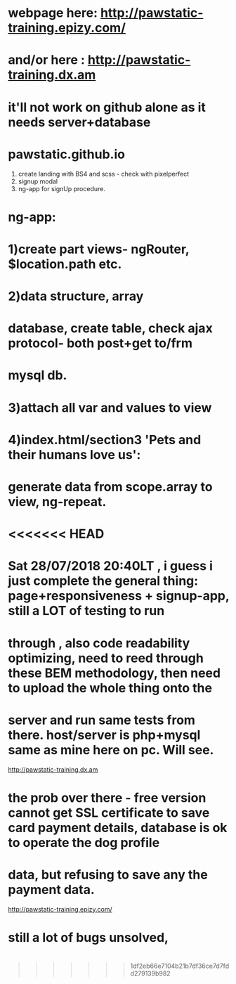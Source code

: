 # webpage here: http://pawstatic-training.epizy.com/
# and/or here : http://pawstatic-training.dx.am

# it'll not work on github alone as it needs server+database




# pawstatic.github.io
1) create landing with BS4 and scss - check with pixelperfect
2) signup modal
3) ng-app for signUp procedure.

# ng-app: 
# 1)create part views- ngRouter, $location.path etc.
# 2)data structure, array
#    database, create table, check ajax protocol- both post+get to/frm 
#    mysql db.
# 3)attach all var and values to view
# 4)index.html/section3 'Pets and their humans love us':
#   generate data from scope.array to view, ng-repeat.

<<<<<<< HEAD
=======
# Sat 28/07/2018 20:40LT , i guess i just complete the general thing: page+responsiveness + signup-app, still a LOT of testing to run 
# through , also code readability optimizing, need to reed through these BEM methodology, then need to upload the whole thing onto the
# server and run same tests from there. host/server is php+mysql same as mine here on pc. Will see. 


http://pawstatic-training.dx.am


# the prob over there - free version cannot get SSL certificate to save card payment details, database is ok to operate the dog profile
# data, but refusing to save any the payment data.


http://pawstatic-training.epizy.com/


# still a lot of bugs unsolved,
# 
>>>>>>> 1df2eb66e7104b21b7df36ce7d7fdd279139b982
